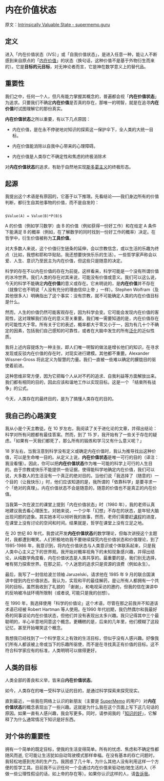 # 内在价值状态

原文：[Intrinsically Valuable State - supermemo.guru](https://supermemo.guru/wiki/Intrinsically_Valuable_State)

## 定义

进入「内在价值状态（IVS）」或「自我价值状态」，是进入任意一种，能让人不断感到来自原点的「[内在价值](https://en.wikipedia.org/wiki/Intrinsic_value_(ethics))」的状态（换句话，这种价值不是基于外物衍生而来的）。它是**目标的元目标**，对无神论者而言，它是神在数学意义上的替代品。

## 重要性

我们之中，任何一个人，但凡有能力掌握其概念的，普遍都会视「**内在价值状态**」为追求。只要我们不确定**内在价值**是否真的存在，那唯一的明智，就是在追寻**内在价值**时试图理解它的那份真实。

**内在价值状态**之所以重要，有以下几点原因：

- 内在价值，是在永不停驶地对知识的探索这一保护伞下，全人类的大统一目标。

- 内在价值能消除以自我中心带来的心理障碍。

- 内在价值是人类存亡不确定性和焦虑的终极消除术

对**内在价值状态**的追求，有助于自然地实现[斯多葛主义](https://supermemo.guru/wiki/Stoicism)的终极形态。

## 起源

我提出这个术语是有原因的，它基于以下推理。先看结论——我们身边所有的价值判断，都衍生自其他事物的价值，而不是自发的：

```

$Value(A) = Value(B)*P(B)$

```

A 的价值（例如学习数学）由 B 的价值（例如获得一份好工作）和在给定 A 条件下能满足 B 的概率（例如，在了解数学的同时找到一份好工作的概率）决定。在哲学中，衍生价值被称为**工具价值**。

对大多数人来说，这个价值衍生链条的延伸，会以宗教信念，或以生活的乐趣为终点（比如，我想和耶和华贴贴，我还想要快快乐乐的生活）。一些哲学家声称会以爱、人生、意识乃至民主为内在价值，但这些只是随意的决定。

科学的存在不以内在价值的存在为前提。这样看来，科学可能是一个没有所谓价值的冰冷世界。我们人类的存在对其来说，可能没有价值或意义。我们可以这么说，今天的科学不能确定**内在价值**的意义或存在。它未明说的，是**内在价值**并不存在（就像它也不明说「人没有充分的理由信仰上帝 」一样）。Stephen Wolfram（及其他很多人）明确指出了这个事实：没有宗教，就不可能确定人类的内在价值目标是什么。

然而，人生的价值仍然可能客观存在，因为科学会变。它可能会发现内在价值的客观性，这对理解我们存在的意义至关重要。我们唯一需要知道的是，内在价值存在的可能性大于零。所有关于它的表述，概率都大于零又小于一，因为有几十个不确定的因素，包括我们自己感知的可靠性，或者在大脑中发生的所有[泛化](https://supermemo.guru/wiki/Generalization)的近似性质。

我将上述内容提炼为一种主张，即人们唯一明智的做法是增长他们的知识，在寻求发现或反驳内在价值的存在时，对现实进行建模。其他都不重要。Alexander Wissner-Gross 将此定义为智慧的力量。我们一直被一些难以确定的朦胧目的驱使着前进。

这种思维非常方便，因为它把每个人从对不朽的追求、自我利益等方面解放出来。我们都有相同的目的，因此应该和谐地工作以实现目标。这是一个 「结束所有战争」的公式。

今天，人类存在的最终目的，是为了搞懂人类存在的目的。

## 我自己的心路演变

我从小是个天主教徒。在 10 岁左右，我阅读了关于进化论的文章，并得出结论：科学对所有问题都有最佳答案。然而，到了 15 岁，我开始有了一些关于存在的疑虑。「如果有一天我们都死了，那么所有的锻炼和学习又有什么意义呢？」

18 岁左右，当我注意到科学没有定义或确定内在价值时，我认为推导找出这种价值，可以是生命唯一目的。从定义上说，**内在价值状态**是唯一可行的目的（译注：我没看懂）。因此，你可以把**内在价值状态**作为唯一可能的科学上可行的人生目的。由于宗教或快乐不能提供一些证据，使得能科学地确定内在价值，我们可以说，大多数人的生活没有一个真正的绝对目的。当他们说「我选择了（随意的）一个目的（让我快乐）」时，他们应该知道的是，我所谓的「依靠科学」是要寻求一个「绝对的真理」。内在价值状态不会是随意的，随意的价值也不是真正的内在价值。

当我第一次在波兰的课堂上提到「内在价值状态」时（1980 年），我的老师认真地建议我去看心理医生。对她来说，一个少年「幻想」不存在的状态，是年轻大脑出现问题的迹象。其实她本可以倾听我的故事，然而，老师们需要赶[课程](https://supermemo.guru/wiki/Curriculum)的进度，在课堂上没有讨论的空间和时间。结果就是，哲学在课堂上没有立足之地。

在 20 世纪 80 年代，我尝试开发**内在价值状态**的数学理论，但每次讲授这个主题时，我都遭到嘲笑。人们积极地劝我不要继续探究内在价值状态和价值理论，到了 1985-1986 年，我意识到，将内在价值状态与人类意识或个体联系起来，只是我人类中心主义之下的世界观。我开始对概率视角下的未知现象感兴趣，并得出结论，从纯数学角度看，内在价值状态是人类共享的。最重要的是，我们别无选择，唯有努力探索世界。在那之前，个人迷思的追求只是资源的浪费（例如永生）。

最后，我写了一封信给波兰领袖 Jaruzelski，请求他在 1985 年 9 月的联合国演讲中提到内在价值状态。我认为，实现和平的最佳解药，是让所有人都拥有一个共同的目标。虽然我收到了礼貌的 「谢谢」，和电视采访的邀约，但我的信在演讲中的反响被冷战环境所限制（或者说, 可能只是我的创想）。

在 1990 年，我选择使用「科学的价值论」这个术语，尽管在那之前我并不知道该术语已经被 Robert Hartman 等人使用。在1990 年代初期，我仍然偶尔和我最好奇的同事谈论内在价值状态，但他们并没有表现出太多兴趣。我只记得其中三个最聪明的，半心半意地同意这个概念。更糟糕的是，后来的几年里，他们模糊了这段记忆，甚至开始嘲笑这个概念。

我想我已经找到了一个科学意义上有效的生活目标，但似乎没有人感兴趣。好像我们所有人都该被上帝或当下的乐趣所驱使，而不是在寻找真正有价值的目标。这不符合科学家应有的标准，人类明明可以做得更好。

## 人类的目标

人类全部的善良和义举，皆来自**内在价值状态**。

如今，人类存在的唯一受科学认证的目的，是通过科学探索来探究现实。

直到最近，一些我在网络上认识的新朋友（主要是 [SuperMemo](https://supermemo.guru/wiki/SuperMemo) 的用户）对**内在价值状态**的概念表现出了一些兴趣。这就是为什么我在这个页面上写下这几句话的原因。如果一直有人感兴趣，我会写更多。同时，请参阅我的「[知识的好](https://supermemo.guru/wiki/Goodness_of_knowledge)」，它解释了为什么通常情况下知识是好东西。

## 对个体的重要性

拥有一个简单的既定目标，使我的生活变得简单。所有的忧虑、焦虑和不确定性都随风而逝, 它可能让生活犹如自动驾驶模式那样幸福。在没有基本的存亡问题时，我轻松地感到充沛的生产力。我困惑了几十年，为什么其他人没有利用这样一个方便的哲学工具。目前我不认识任何一个会通过内在价值来驱动他/她生活的人（不做一些公理性假设的话，如上帝的存在等）。如果你认识这样的人，请[告诉我](https://supermemo.guru/wiki/Let_me_know)。